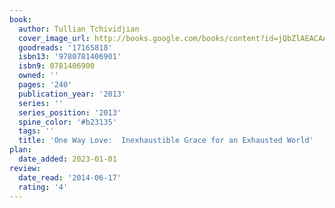 ```yaml
---
book:
  author: Tullian Tchividjian
  cover_image_url: http://books.google.com/books/content?id=jQbZlAEACAAJ&printsec=frontcover&img=1&zoom=1&source=gbs_api
  goodreads: '17165818'
  isbn13: '9780781406901'
  isbn9: 0781406900
  owned: ''
  pages: '240'
  publication_year: '2013'
  series: ''
  series_position: '2013'
  spine_color: '#b23135'
  tags: ''
  title: 'One Way Love:  Inexhaustible Grace for an Exhausted World'
plan:
  date_added: 2023-01-01
review:
  date_read: '2014-06-17'
  rating: '4'
---
```

